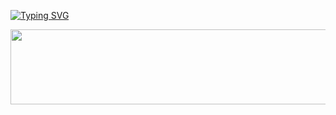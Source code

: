 [![Typing SVG](https://readme-typing-svg.demolab.com/?lines=jihyo's+github)](https://git.io/typing-svg)

<a href="https://github.com/devxb/gitanimals">
  <img src="https://render.gitanimals.org/lines/{username}?pet-id=1" width="1000" height="120"/>
</a>

<!-- <div>
<h3>✨ Tech Stack ✨</h3>
  <img src="https://img.shields.io/badge/Java-007396?style=for-the-badge&logo=Java&logoColor=white"> 
  <img src="https://img.shields.io/badge/JSP-007396?style=for-the-badge&logo=JSP&logoColor=white">
  <img src="https://img.shields.io/badge/python-3776AB?style=for-the-badge&logo=python&logoColor=white"> 
  <img src="https://img.shields.io/badge/html5-E34F26?style=for-the-badge&logo=html5&logoColor=white"> 
  <img src="https://img.shields.io/badge/css3-1572B6?style=for-the-badge&logo=css3&logoColor=white"> 
  <img src="https://img.shields.io/badge/JavaScript-F7DF1E.svg?style=for-the-badge&logo=JavaScript&logoColor=white">
  <img src="https://img.shields.io/badge/react-20232a.svg?style=for-the-badge&logo=react&logoColor=61DAFB" />
</div> -->



